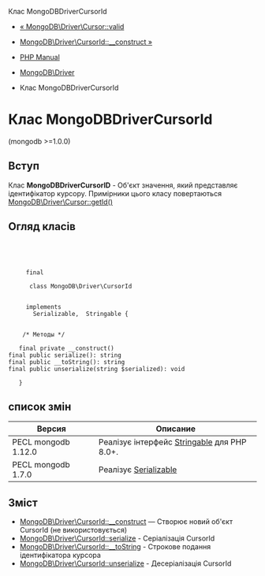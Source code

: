 Клас MongoDBDriverCursorId

-   [« MongoDB\\Driver\\Cursor::valid](mongodb-driver-cursor.valid.html)
    
-   [MongoDB\\Driver\\CursorId::\_\_construct »](mongodb-driver-cursorid.construct.html)
    
-   [PHP Manual](index.html)
    
-   [MongoDB\\Driver](book.mongodb.html)
    
-   Клас MongoDBDriverCursorId
    

# Клас MongoDBDriverCursorId

(mongodb >=1.0.0)

## Вступ

Клас **MongoDBDriverCursorID** - Об'єкт значення, який представляє ідентифікатор курсору. Примірники цього класу повертаються [MongoDB\\Driver\\Cursor::getId()](mongodb-driver-cursor.getid.html)

## Огляд класів

```classsynopsis


    
    
     final
     
      class MongoDB\Driver\CursorId
     

     implements 
       Serializable,  Stringable {
    

    /* Методы */
    
   final private __construct()
final public serialize(): string
final public __toString(): string
final public unserialize(string $serialized): void

   }
```

## список змін

| Версия              | Описание                                                             |
|---------------------|----------------------------------------------------------------------|
| PECL mongodb 1.12.0 | Реалізує інтерфейс [Stringable](class.stringable.html) для PHP 8.0+. |
| PECL mongodb 1.7.0  | Реалізує [Serializable](class.serializable.html)                     |

## Зміст

-   [MongoDB\\Driver\\CursorId::\_\_construct](mongodb-driver-cursorid.construct.html) — Створює новий об'єкт CursorId (не використовується)
-   [MongoDB\\Driver\\CursorId::serialize](mongodb-driver-cursorid.serialize.html) - Серіалізація CursorId
-   [MongoDB\\Driver\\CursorId::\_\_toString](mongodb-driver-cursorid.tostring.html) - Строкове подання ідентифікатора курсора
-   [MongoDB\\Driver\\CursorId::unserialize](mongodb-driver-cursorid.unserialize.html) - Десеріалізація CursorId